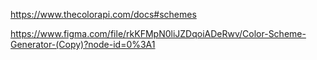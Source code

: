 https://www.thecolorapi.com/docs#schemes

https://www.figma.com/file/rkKFMpN0liJZDqoiADeRwv/Color-Scheme-Generator-(Copy)?node-id=0%3A1